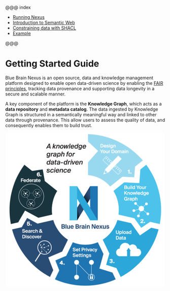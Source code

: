 @@@ index

* [Running Nexus](running-nexus/index.md)
* [Introduction to Semantic Web](intro-linked-data.md)
* [Constraining data with SHACL](shacl.md)
* [Example](example.md)

@@@

# Getting Started Guide

Blue Brain Nexus is an open source, data and knowledge management platform designed to enable open data-driven science by enabling the [FAIR principles](https://www.go-fair.org/fair-principles/), tracking data provenance and supporting data longevity in a secure and scalable manner.

A key component of the platform is the **Knowledge Graph**, which acts as a **data repository** and **metadata catalog**. The data ingested by Knowledge Graph is structured in a semantically meaningful way and linked to other data through provenance. This allow users to assess the quality of data, and consequently enables them to build trust.

![Nexus platform](./assets/nexus-infographics.png "Nexus platform")
